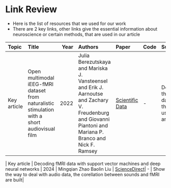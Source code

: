 # Link Review

- Here is the list of resources that we used for our work
- There are 2 key links, other links give the essential information about neuroscience or certain methods, that are used in our article    



| Topic | Title | Year | Authors | Paper | Code | Summary |
| :--- | :--- | ---: | :--- | :--- | :--- | :--- |
| Key article | Open multimodal iEEG-fMRI dataset from naturalistic stimulation with a short audiovisual film | 2022 | Julia Berezutskaya and Mariska J. Vansteensel and Erik J. Aarnoutse and Zachary V. Freudenburg and Giovanni Piantoni and Mariana P. Branco and Nick F. Ramsey | [Scientific Data](https://www.nature.com/articles/s41597-022-01173-0) | - | Describes the main dataset, that is used in article|

| Key article | Decoding fMRI data with support vector machines and deep neural networks | 2024 | Mingqian Zhao Baolin Liu | [ScienceDirect](https://www.sciencedirect.com/science/article/pii/S0165027023002236)| - | Show the way to deal with audio data, the corellation between sounds and fMRI are built|   



